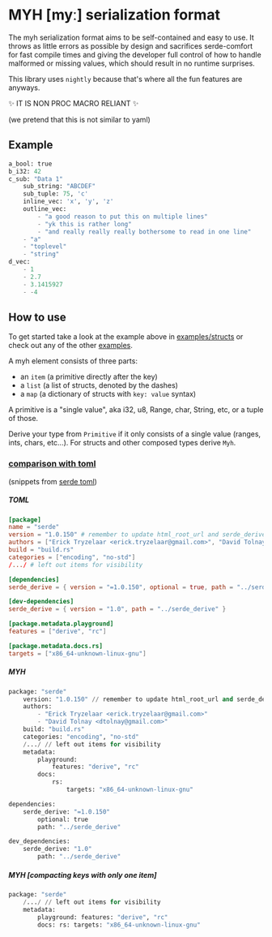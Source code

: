 # MYH [myː] serialization format
The myh serialization format aims to be self-contained and easy to use.
It throws as little errors as possible by design and sacrifices serde-comfort for
fast compile times and giving the developer full control of how to handle malformed
or missing values, which should result in no runtime surprises.

This library uses `nightly` because that's where all the fun features are anyways.

✨ IT IS NON PROC MACRO RELIANT ✨

(we pretend that this is not similar to yaml)

## Example
```py
a_bool: true
b_i32: 42
c_sub: "Data 1"
    sub_string: "ABCDEF"
    sub_tuple: 75, 'c'
    inline_vec: 'x', 'y', 'z'
    outline_vec:
        - "a good reason to put this on multiple lines"
        - "yk this is rather long"
        - "and really really really bothersome to read in one line"
    - "a"
    - "toplevel"
    - "string"
d_vec:
    - 1
    - 2.7
    - 3.1415927
    - -4
```

## How to use
To get started take a look at the example above in 
[examples/structs](./examples/structs.rs) or check out any of the other [examples](./examples).

A myh element consists of three parts:
- an `item` (a primitive directly after the key)
- a `list` (a list of structs, denoted by the dashes)
- a `map` (a dictionary of structs with `key: value` syntax)

A primitive is a "single value", aka i32, u8, Range, char, String, etc, or a tuple of those.

Derive your type from `Primitive` if it only consists of a single value (ranges, ints, chars, etc...).
For structs and other composed types derive `Myh`.

### [comparison with toml](./test_files/serde_cargo.toml.myh)
(snippets from [serde toml](https://github.com/serde-rs/serde/blob/master/serde/Cargo.toml))
##### TOML
```toml
[package]
name = "serde"
version = "1.0.150" # remember to update html_root_url and serde_derive dependency
authors = ["Erick Tryzelaar <erick.tryzelaar@gmail.com>", "David Tolnay <dtolnay@gmail.com>"]
build = "build.rs"
categories = ["encoding", "no-std"]
/.../ # left out items for visibility

[dependencies]
serde_derive = { version = "=1.0.150", optional = true, path = "../serde_derive" }

[dev-dependencies]
serde_derive = { version = "1.0", path = "../serde_derive" }

[package.metadata.playground]
features = ["derive", "rc"]

[package.metadata.docs.rs]
targets = ["x86_64-unknown-linux-gnu"]
```
##### MYH
```py
package: "serde"
    version: "1.0.150" // remember to update html_root_url and serde_derive dependency
    authors:
        - "Erick Tryzelaar <erick.tryzelaar@gmail.com>"
        - "David Tolnay <dtolnay@gmail.com>"
    build: "build.rs"
    categories: "encoding", "no-std"
    /.../ // left out items for visibility
    metadata:
        playground:
            features: "derive", "rc"
        docs:
            rs:
                targets: "x86_64-unknown-linux-gnu"

dependencies:
    serde_derive: "=1.0.150"
        optional: true
        path: "../serde_derive"

dev_dependencies:
    serde_derive: "1.0"
        path: "../serde_derive"
```
##### MYH [_compacting keys with only one item_]
```py
package: "serde"
    /.../ // left out items for visibility
    metadata:
        playground: features: "derive", "rc"
        docs: rs: targets: "x86_64-unknown-linux-gnu"
```